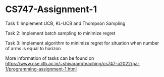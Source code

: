 # CS747-Assignment-1

Task 1: Implement UCB, KL-UCB and Thompson Sampling

Task 2: Implement batch sampling to minimize regret

Task 3: Implement algorithm to minimize regret for situation when number of arms is equal to horizon

More information of tasks can be found on https://www.cse.iitb.ac.in/~shivaram/teaching/cs747-a2022/pa-1/programming-assignment-1.html
